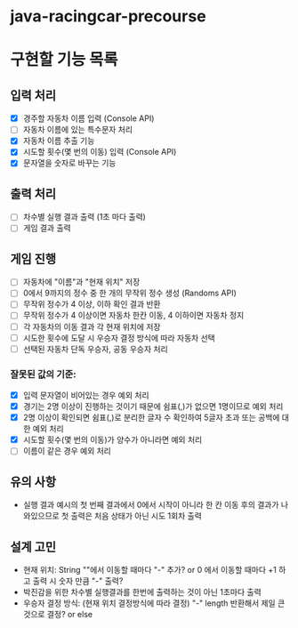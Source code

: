 # java-racingcar-precourse

# 구현할 기능 목록
## 입력 처리
- [x] 경주할 자동차 이름 입력 (Console API)
- [ ] 자동차 이름에 있는 특수문자 처리
- [x] 자동차 이름 추출 기능
- [x] 시도할 횟수(몇 번의 이동) 입력 (Console API) 
- [x] 문자열을 숫자로 바꾸는 기능

## 출력 처리 
- [ ] 차수별 실행 결과 출력 (1초 마다 출력)
- [ ] 게임 결과 출력

## 게임 진행
- [ ] 자동차에 "이름"과 "현재 위치" 저장
- [ ] 0에서 9까지의 정수 중 한 개의 무작위 정수 생성 (Randoms API)
- [ ] 무작위 정수가 4 이상, 이하 확인 결과 반환
- [ ] 무작위 정수가 4 이상이면 자동차 한칸 이동, 4 이하이면 자동차 정지
- [ ] 각 자동차의 이동 결과 각 현재 위치에 저장
- [ ] 시도한 횟수에 도달 시 우승자 결정 방식에 따라 자동차 선택
- [ ] 선택된 자동차 단독 우승자, 공동 우승자 처리

### 잘못된 값의 기준:
- [x] 입력 문자열이 비어있는 경우 예외 처리
- [x] 경기는 2명 이상이 진행하는 것이기 때문에 쉼표(,)가 없으면 1명이므로 예외 처리
- [x] 2명 이상이 확인되면 쉼표(,)로 분리한 글자 수 확인하여 5글자 초과 또는 공백에 대한 예외 처리
- [x] 시도할 횟수(몇 번의 이동)가 양수가 아니라면 예외 처리
- [ ] 이름이 같은 경우 예외 처리

## 유의 사항
- 실행 결과 예시의 첫 번째 결과에서 0에서 시작이 아니라 한 칸 이동 후의 결과가 나와있으므로 첫 출력은 처음 상태가 아닌 시도 1회차 출력

## 설계 고민
- 현재 위치: String ""에서 이동할 때마다 "-" 추가? or 0 에서 이동할 때마다 +1 하고 출력 시 숫자 만큼 "-" 출력?
- 박진감을 위한 차수별 실행결과를 한번에 출력하는 것이 아닌 1초마다 출력
- 우승자 결정 방식: (현재 위치 결정방식에 따라 결정) "-" length 반환해서 제일 큰것으로 결정? or else